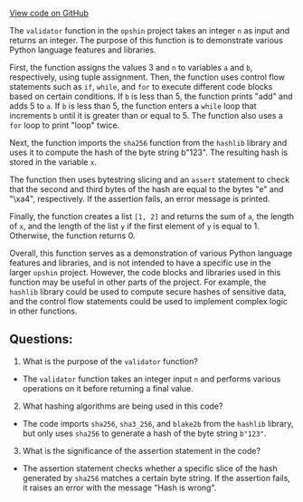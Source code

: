 [View code on GitHub](https://github.com/opshin/opshin/examples/showcase.py)

The `validator` function in the `opshin` project takes an integer `n` as input and returns an integer. The purpose of this function is to demonstrate various Python language features and libraries. 

First, the function assigns the values 3 and `n` to variables `a` and `b`, respectively, using tuple assignment. Then, the function uses control flow statements such as `if`, `while`, and `for` to execute different code blocks based on certain conditions. If `b` is less than 5, the function prints "add" and adds 5 to `a`. If `b` is less than 5, the function enters a `while` loop that increments `b` until it is greater than or equal to 5. The function also uses a `for` loop to print "loop" twice.

Next, the function imports the `sha256` function from the `hashlib` library and uses it to compute the hash of the byte string b"123". The resulting hash is stored in the variable `x`.

The function then uses bytestring slicing and an `assert` statement to check that the second and third bytes of the hash are equal to the bytes "e" and "\xa4", respectively. If the assertion fails, an error message is printed.

Finally, the function creates a list `[1, 2]` and returns the sum of `a`, the length of `x`, and the length of the list `y` if the first element of `y` is equal to 1. Otherwise, the function returns 0.

Overall, this function serves as a demonstration of various Python language features and libraries, and is not intended to have a specific use in the larger `opshin` project. However, the code blocks and libraries used in this function may be useful in other parts of the project. For example, the `hashlib` library could be used to compute secure hashes of sensitive data, and the control flow statements could be used to implement complex logic in other functions.
## Questions: 
 1. What is the purpose of the `validator` function?
- The `validator` function takes an integer input `n` and performs various operations on it before returning a final value.

2. What hashing algorithms are being used in this code?
- The code imports `sha256`, `sha3_256`, and `blake2b` from the `hashlib` library, but only uses `sha256` to generate a hash of the byte string `b"123"`.

3. What is the significance of the assertion statement in the code?
- The assertion statement checks whether a specific slice of the hash generated by `sha256` matches a certain byte string. If the assertion fails, it raises an error with the message "Hash is wrong".